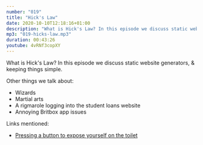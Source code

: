 ```yaml
---
number: "019"
title: "Hick's Law"
date: 2020-10-10T12:18:16+01:00
description: "What is Hick's Law? In this episode we discuss static website generators, &amp; keeping things simple."
mp3: "019-hicks-law.mp3"
duration: 00:43:26
youtube: 4vRNf3copXY
---
```


What is Hick's Law? In this episode we discuss static website generators, &amp; keeping things simple. 

Other things we talk about:
 - Wizards
 - Martial arts
 - A rigmarole logging into the student loans website
 - Annoying Britbox app issues

Links mentioned:
 - [Pressing a button to expose yourself on the toilet](https://www.youtube.com/watch?v=H0oG6XMsXtM)